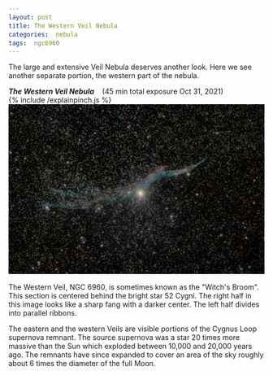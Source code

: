 ```yaml
---
layout: post
title: The Western Veil Nebula
categories:  nebula  
tags:  ngc6960
---
```


The large and extensive Veil Nebula deserves another look. Here we see another separate portion, the western part of the nebula.

_**The Western Veil Nebula**_  &nbsp;&nbsp; (45 min total exposure Oct 31, 2021)<br>
{% include /explainpinch.js %}
![ngc6960 seen using Celestron RASA 8 and ZWO ASI183MC](/images/ngc6960_2021-10-31T20_10_23_Stack_16bits_1000frames_3000s_bin50pc.jpg)
<br>


The Western Veil, NGC 6960, is sometimes known as the "Witch's Broom". This section is centered behind the bright star 52 Cygni. The right half in this image looks like a sharp fang with a darker center. The left half divides into parallel ribbons.

The eastern and the western Veils are visible portions of the Cygnus Loop supernova remnant. The source supernova was a star 20 times more massive than the Sun which exploded between 10,000 and 20,000 years ago. The remnants have since expanded to cover an area of the sky roughly about 6 times the diameter of the full Moon.